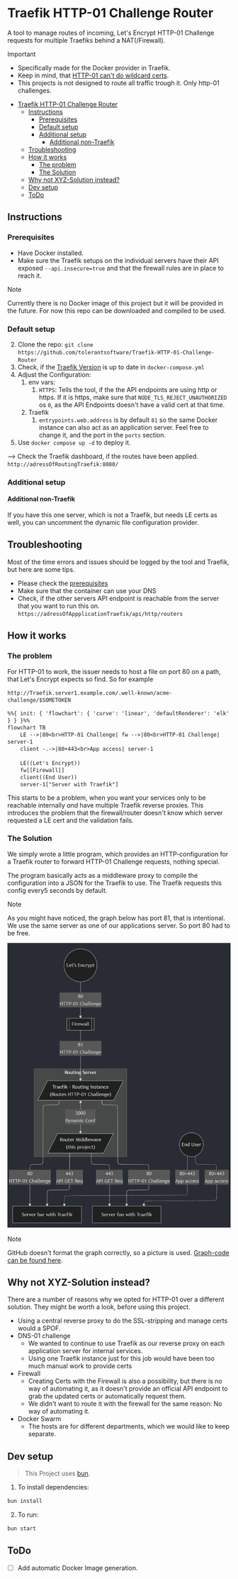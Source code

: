 
# Traefik HTTP-01 Challenge Router

A tool to manage routes of incoming, Let's Encrypt HTTP-01 Challenge requests for multiple Traefiks behind a NAT(/Firewall).

> [!IMPORTANT]
> - Specifically made for the Docker provider in Traefik.
> - Keep in mind, that [HTTP-01 can't do wildcard certs](https://letsencrypt.org/docs/challenge-types/#http-01-challenge).
> - This projects is not designed to route all traffic trough it. Only http-01 challenges.

- [Traefik HTTP-01 Challenge Router](#traefik-http-01-challenge-router)
  - [Instructions](#instructions)
    - [Prerequisites](#prerequisites)
    - [Default setup](#default-setup)
    - [Additional setup](#additional-setup)
      - [Additional non-Traefik](#additional-non-traefik)
  - [Troubleshooting](#troubleshooting)
  - [How it works](#how-it-works)
    - [The problem](#the-problem)
    - [The Solution](#the-solution)
  - [Why not XYZ-Solution instead?](#why-not-xyz-solution-instead)
  - [Dev setup](#dev-setup)
  - [ToDo](#todo)

## Instructions

### Prerequisites

- Have Docker installed.
- Make sure the Traefik setups on the individual servers have their API exposed `--api.insecure=true` and that the firewall rules are in place to reach it.

> [!NOTE]
> Currently there is no Docker image of this project but it will be provided in the future. For now this repo can be downloaded and compiled to be used.

### Default setup

2. Clone the repo: `git clone https://github.com/tolerantsoftware/Traefik-HTTP-01-Challenge-Router`
3. Check, if the [Traefik Version](https://hub.docker.com/_/Traefik/tags) is up to date in `docker-compose.yml`
4. Adjust the Configuration:
   1. env vars:
      1. `HTTPS`: Tells the tool, if the the API endpoints are using http or https. If it is https, make sure that `NODE_TLS_REJECT_UNAUTHORIZED` os `0`, as the API Endpoints doesn't have a valid cert at that time.
   2. Traefik
      1. `entrypoints.web.address` is by default `81` so the same Docker instance can also act as an application server. Feel free to change it, and the port in the `ports` section.
5. Use `docker compose up -d` to deploy it.

--> Check the Traefik dashboard, if the routes have been applied. `http://adressOfRoutingTraefik:8080/`

### Additional setup

#### Additional non-Traefik

If you have this one server, which is not a Traefik, but needs LE certs as well, you can uncomment the dynamic file configuration provider.

## Troubleshooting

Most of the time errors and issues should be logged by the tool and Traefik, but here are some tips.

- Please check the [prerequisites](#prerequisites)
- Make sure that the container can use your DNS
- Check, if the other servers API endpoint is reachable from the server that you want to run this on. `https://adressOfAppplicationTraefik/api/http/routers`

## How it works

### The problem

For HTTP-01 to work, the issuer needs to host a file on port 80 on a path, that Let's Encrypt expects so find. So for example
```url
http://Traefik.server1.example.com/.well-known/acme-challenge/$SOMETOKEN
```

```mermaid
%%{ init: { 'flowchart': { 'curve': 'linear', 'defaultRenderer': 'elk' } } }%%
flowchart TB
    LE -->|80<br>HTTP-01 Challenge| fw -->|80<br>HTTP-01 Challenge| server-1
    client -.->|80+443<br>App access| server-1

    LE((Let's Encrypt))
    fw[[Firewall]]
    client((End User))
    server-1["Server with Traefik"]
```

This starts to be a problem, when you want your services only to be reachable internally *and* have multiple Traefik reverse proxies. This introduces the problem that the firewall/router doesn't know which server requested a LE cert and the validation fails.

### The Solution

We simply wrote a little program, which provides an HTTP-configuration for a Traefik router to forward HTTP-01 Challenge requests, nothing special.

The program basically acts as a middleware proxy to compile the configuration into a JSON for the Traefik to use. The Traefik requests this config every5 seconds by default.

> [!NOTE]
> As you might have noticed, the graph below has port 81, that is intentional. We use the same server as one of our applications server. So port 80 had to be free. 

![Graph Picture](assets/flowchart.png)

> [!NOTE]
> GitHub doesn't format the graph correctly, so a picture is used. [Graph-code can be found here](flowchart.mmd).

## Why not XYZ-Solution instead?

There are a number of reasons why we opted for HTTP-01 over a different solution. They might be worth a look, before using this project.
- Using a central reverse proxy to do the SSL-stripping and manage certs would a SPOF.
- DNS-01 challenge
  - We wanted to continue to use Traefik as our reverse proxy on each application server for internal services.
  - Using one Traefik instance just for this job would have been too much manual work to provide certs
- Firewall
  - Creating Certs with the Firewall is also a possibility, but there is no way of automating it, as it doesn't provide an official API endpoint to grab the updated certs or automatically request them.
  - We didn't want to route it with the firewall for the same reason: No way of automating it.
- Docker Swarm
  - The hosts are for different departments, which we would like to keep separate.

## Dev setup

> This Project uses [bun](https://bun.sh/).

1. To install dependencies:

```bash
bun install
```

2. To run:

```bash
bun start
```

## ToDo

- [ ] Add automatic Docker Image generation.
